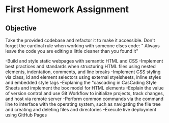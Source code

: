 # First Homework Assignment

## Objective
Take the provided codebase and refactor it to make it accessible. Don't forget the cardinal rule when working with someone elses code: " Always leave the code you are editing a little cleaner than you found it"

-Build and style static webpages with semantic HTML and CSS
-Implement best practices and standards when structuring HTML files using nested elements, indentation, comments, and line breaks
-Implement CSS styling via class, id and element selectors using external styelsheets, inline styles and embedded style tags
-Explaning the "cascading in CasCading Style Sheets and implement the box model for HTML elements
-Explain the value of version control and use Git Workflow to initialize projects, track changes, and host via remote server
-Perform common commands via the command line to interface with the operating system, such as navigating the file tree and creating and deleting files and directories
-Execute live deployment using GitHub Pages